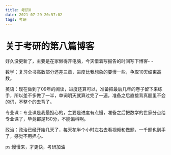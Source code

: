 ```yaml
---
title: 考研8
date: 2021-07-29 20:57:02
tags: 考研
---
```


# 关于考研的第八篇博客

好久没更新了，主要是在家懒得开电脑，今天借着写报告的时间写下博客- -

数学：复习全书高数部分还差三章，进度比我想象的要慢一些，争取10天结束高数。

英语：现在做到了09年的阅读，进度还算可以，准备把最后几年的卷子留下来练手，所以差不多做了一半，单词明天就算过完了一遍，准备之后直接背真题里不会的词，不整个的去背了。

专业课：专业课是我最担心的，主要是进度有点慢，准备之后把数学的世家分点给专业课了，毕竟都是150分，不能偏科啊。

政治：政治已经开始几天了，每天花半个小时左右去看视频和做题，一千题也到手了，感觉不用担心。

ps:慢慢来，才更快，考研加油

